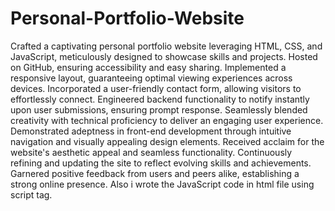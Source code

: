 # Personal-Portfolio-Website

Crafted a captivating personal portfolio website leveraging HTML, CSS, and JavaScript, meticulously designed to showcase skills and projects. Hosted on GitHub, ensuring accessibility and easy sharing. Implemented a responsive layout, guaranteeing optimal viewing experiences across devices. Incorporated a user-friendly contact form, allowing visitors to effortlessly connect. Engineered backend functionality to notify instantly upon user submissions, ensuring prompt response. Seamlessly blended creativity with technical proficiency to deliver an engaging user experience. Demonstrated adeptness in front-end development through intuitive navigation and visually appealing design elements. Received acclaim for the website's aesthetic appeal and seamless functionality. Continuously refining and updating the site to reflect evolving skills and achievements. Garnered positive feedback from users and peers alike, establishing a strong online presence.
Also i wrote the JavaScript code in html file using script tag.

